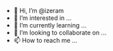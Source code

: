 - 👋 Hi, I’m @izeram
- 👀 I’m interested in ...
- 🌱 I’m currently learning ...
- 💞️ I’m looking to collaborate on ...
- 📫 How to reach me ...

<!---
izeram/izeram is a ✨ special ✨ repository because its `README.md` (this file) appears on your GitHub profile.
You can click the Preview link to take a look at your changes.
--->
